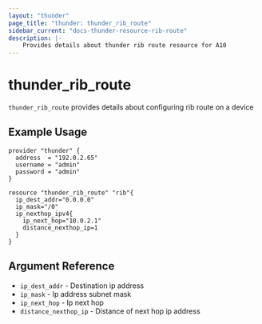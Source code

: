 ```yaml
---
layout: "thunder"
page_title: "thunder: thunder_rib_route"
sidebar_current: "docs-thunder-resource-rib-route"
description: |-
    Provides details about thunder rib route resource for A10
---
```


# thunder\_rib\_route

`thunder_rib_route` provides details about configuring rib route on a device
## Example Usage


```hcl
provider "thunder" {
  address  = "192.0.2.65"
  username = "admin"
  password = "admin"
}

resource "thunder_rib_route" "rib"{
  ip_dest_addr="0.0.0.0"
  ip_mask="/0"
  ip_nexthop_ipv4{
    ip_next_hop="10.0.2.1"
    distance_nexthop_ip=1
  }
}
```

## Argument Reference

* `ip_dest_addr` - Destination ip address
* `ip_mask` - Ip address subnet mask
* `ip_next_hop` - Ip next hop
* `distance_nexthop_ip` - Distance of next hop ip address
